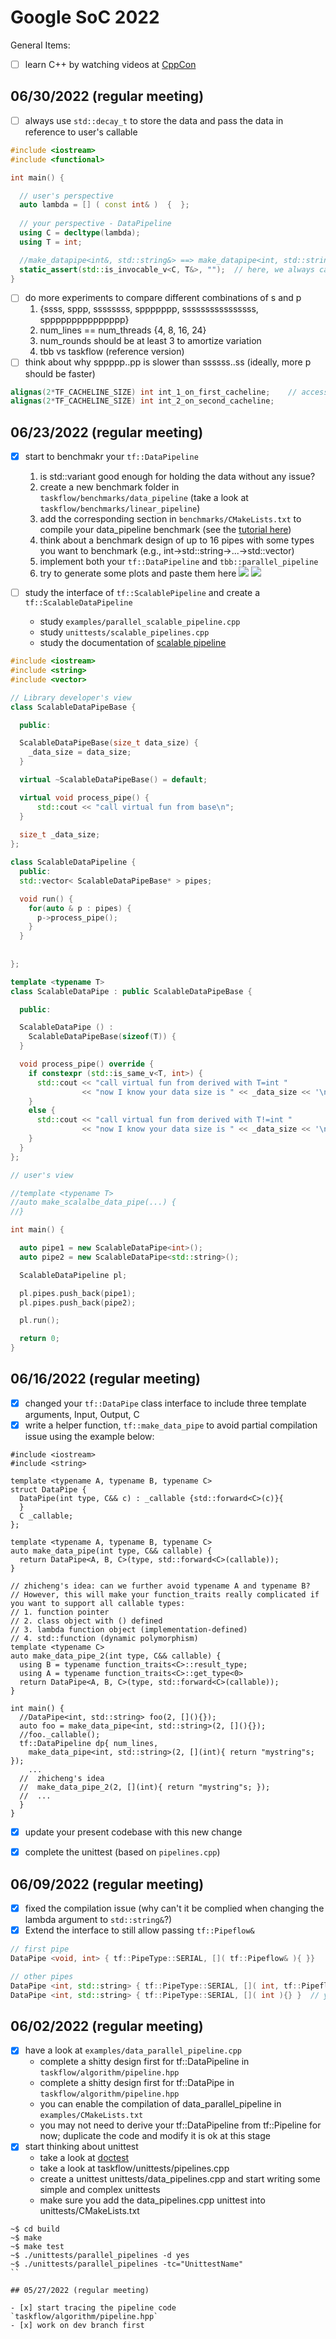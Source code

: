 # Google SoC 2022 

General Items:
  + [ ] learn C++ by watching videos at [CppCon](https://www.youtube.com/user/CppCon/playlists) 

## 06/30/2022 (regular meeting)

+ [ ] always use `std::decay_t` to store the data and pass the data in reference to user's callable
```cpp
#include <iostream>
#include <functional>

int main() {

  // user's perspective
  auto lambda = [] ( const int& )  {  };
  
  // your perspective - DataPipeline
  using C = decltype(lambda);
  using T = int;

  //make_datapipe<int&, std::string&> ==> make_datapipe<int, std::string>, here we always decay for storing the data
  static_assert(std::is_invocable_v<C, T&>, "");  // here, we always call user's callable passing the data by reference
}
```
+ [ ] do more experiments to compare different combinations of s and p
  1. {ssss, sppp, ssssssss, sppppppp, ssssssssssssssss, sppppppppppppppp}
  2. num_lines == num_threads {4, 8, 16, 24}
  3. num_rounds should be at least 3 to amortize variation
  4. tbb vs taskflow (reference version)
+ [ ] think about why sppppp..pp is slower than ssssss..ss (ideally, more p should be faster)
```cpp
alignas(2*TF_CACHELINE_SIZE) int int_1_on_first_cacheline;    // accessing int_1 by thread 1 is guaranteed to be independent of accessing int_2 by thread2
alignas(2*TF_CACHELINE_SIZE) int int_2_on_second_cacheline;   
```

## 06/23/2022 (regular meeting)

+ [x] start to benchmakr your `tf::DataPipeline`
  1. is std::variant good enough for holding the data without any issue?
  2. create a new benchmark folder in `taskflow/benchmarks/data_pipeline` (take a look at `taskflow/benchmarks/linear_pipeline`)
  3. add the corresponding section in `benchmarks/CMakeLists.txt` to compile your data_pipeline benchmark (see the [tutorial here](https://taskflow.github.io/taskflow/BenchmarkTaskflow.html))
  4. think about a benchmark design of up to 16 pipes with some types you want to benchmark (e.g., int->std::string->...->std::vector<int>)
  5. implement both your `tf::DataPipeline` and `tbb::parallel_pipeline`  
  6. try to generate some plots and paste them here
    ![](https://github.com/taskflow/GSoC2022/blob/main/num_threads%3D24%20num_rounds%3D1%20num_lines%3D8%20pipes%3Dssssssss.png)
    ![](https://github.com/taskflow/GSoC2022/blob/main/num_threads%3D24%20num_rounds%3D1%20num_lines%3D8%20pipes%3Dsppppppp.png)
  
+ [ ] study the interface of `tf::ScalablePipeline` and create a `tf::ScalableDataPipeline`
  + study `examples/parallel_scalable_pipeline.cpp`
  + study `unittests/scalable_pipelines.cpp`
  + study the documentation of [scalable pipeline](https://taskflow.github.io/taskflow/ParallelScalablePipeline.html)

```cpp
#include <iostream>
#include <string>
#include <vector>

// Library developer's view
class ScalableDataPipeBase {

  public:

  ScalableDataPipeBase(size_t data_size) {
    _data_size = data_size;
  }

  virtual ~ScalableDataPipeBase() = default;

  virtual void process_pipe() {
      std::cout << "call virtual fun from base\n"; 
  }
  
  size_t _data_size;
};

class ScalableDataPipeline {
  public:
  std::vector< ScalableDataPipeBase* > pipes;

  void run() {
    for(auto & p : pipes) {
      p->process_pipe();
    }
  }
  
  
};

template <typename T>
class ScalableDataPipe : public ScalableDataPipeBase {

  public:

  ScalableDataPipe () :
    ScalableDataPipeBase(sizeof(T)) {
  }

  void process_pipe() override {
    if constexpr (std::is_same_v<T, int>) {
      std::cout << "call virtual fun from derived with T=int " 
                << "now I know your data size is " << _data_size << '\n';
    }
    else {
      std::cout << "call virtual fun from derived with T!=int "
                << "now I know your data size is " << _data_size << '\n';
    }
  }
};

// user's view

//template <typename T>
//auto make_scalalbe_data_pipe(...) {
//}

int main() {

  auto pipe1 = new ScalableDataPipe<int>();
  auto pipe2 = new ScalableDataPipe<std::string>();

  ScalableDataPipeline pl;

  pl.pipes.push_back(pipe1);
  pl.pipes.push_back(pipe2);

  pl.run();

  return 0;
}
```

## 06/16/2022 (regular meeting)

+ [x] changed your `tf::DataPipe` class interface to include three template arguments, Input, Output, C
+ [x] write a helper function, `tf::make_data_pipe` to avoid partial compilation issue using the example below:

```
#include <iostream>
#include <string>

template <typename A, typename B, typename C>
struct DataPipe {
  DataPipe(int type, C&& c) : _callable {std::forward<C>(c)}{
  }
  C _callable;
};

template <typename A, typename B, typename C>
auto make_data_pipe(int type, C&& callable) {
  return DataPipe<A, B, C>(type, std::forward<C>(callable));
}

// zhicheng's idea: can we further avoid typename A and typename B?
// However, this will make your function_traits really complicated if you want to support all callable types:
// 1. function pointer
// 2. class object with () defined
// 3. lambda function object (implementation-defined)
// 4. std::function (dynamic polymorphism)
template <typename C>
auto make_data_pipe_2(int type, C&& callable) {
  using B = typename function_traits<C>::result_type;
  using A = typename function_traits<C>::get_type<0>
  return DataPipe<A, B, C>(type, std::forward<C>(callable));
}

int main() {
  //DataPipe<int, std::string> foo(2, [](){});
  auto foo = make_data_pipe<int, std::string>(2, [](){});
  //foo._callable();
  tf::DataPipeline dp{ num_lines,
    make_data_pipe<int, std::string>(2, [](int){ return "mystring"s; });
    ...  
  //  zhicheng's idea
  //  make_data_pipe_2(2, [](int){ return "mystring"s; });
  //  ...
  }
}
```
+ [x] update your present codebase with this new change
+ [x] complete the unittest (based on `pipelines.cpp`)


## 06/09/2022 (regular meeting)

- [x] fixed the compilation issue (why can't it be complied when changing the lambda argument to `std::string&`?)
- [x] Extend the interface to still allow passing `tf::Pipeflow&`

```cpp
// first pipe
DataPipe <void, int> { tf::PipeType::SERIAL, []( tf::Pipeflow& ){ }}

// other pipes
DataPipe <int, std::string> { tf::PipeType::SERIAL, []( int, tf::Pipeflow& pf ){} } 
DataPipe <int, std::string> { tf::PipeType::SERIAL, []( int ){} }  // your current unittest
```


## 06/02/2022 (regular meeting)

- [x] have a look at `examples/data_parallel_pipeline.cpp` 
  + complete a shitty design first for tf::DataPipeline in `taskflow/algorithm/pipeline.hpp`
  + complete a shitty design first for tf::DataPipe in `taskflow/algorithm/pipeline.hpp`
  + you can enable the compilation of data_parallel_pipeline in `examples/CMakeLists.txt`
  + you may not need to derive your tf::DataPipeline from tf::Pipeline for now; duplicate the code and modify it is ok at this stage
- [x] start thinking about unittest 
  + take a look at [doctest](https://github.com/doctest/doctest)
  + take a look at taskflow/unittests/pipelines.cpp
  + create a unittest unittests/data_pipelines.cpp and start writing some simple and complex unittests
  + make sure you add the data_pipelines.cpp unittest into unittests/CMakeLists.txt

```
~$ cd build
~$ make
~$ make test
~$ ./unittests/parallel_pipelines -d yes
~$ ./unittests/parallel_pipelines -tc="UnittestName"
``

## 05/27/2022 (regular meeting)

- [x] start tracing the pipeline code `taskflow/algorithm/pipeline.hpp`
- [x] work on dev branch first
